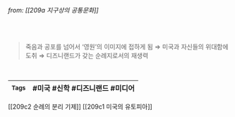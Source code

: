 
###### from: [[209a 지구상의 공통문화]]

<br/>

> 죽음과 공포를 넘어서 ‘영원’의 이미지에 접하게 됨 ⇒ 미국과 자신들의 위대함에 도취 ⇒ 디즈니랜드가 갖는 순례지로서의 재생력 

<br/>

| <small> Tags </small> | #미국 #신학 #디즈니랜드 #미디어   |
| --- | --- |

[[209c2 순례의 분리 기제]]
[[209c1 미국의 유토피아]]